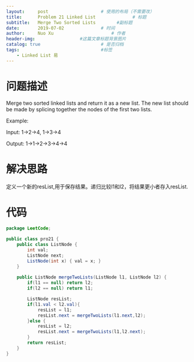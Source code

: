 ```yaml
---
layout:     post   				    # 使用的布局（不需要改）
title:      Problem 21 Linked List				# 标题 
subtitle:   Merge Two Sorted Lists        #副标题
date:       2019-07-02				# 时间
author:     Nuo Xu 						# 作者
header-img:              	#这篇文章标题背景图片
catalog: true 						# 是否归档
tags:								#标签
    - Linked List 易
---
```

# 问题描述
Merge two sorted linked lists and return it as a new list. The new list should be made by splicing together the nodes of the first two lists.

Example:

Input: 1->2->4, 1->3->4

Output: 1->1->2->3->4->4
# 解决思路
定义一个新的resList,用于保存结果。递归比较l1和l2，将结果更小者存入resList.
# 代码
```java
package LeetCode;

public class pro21 {
    public class ListNode {
        int val;
        ListNode next;
        ListNode(int x) { val = x; }
    }
    
    public ListNode mergeTwoLists(ListNode l1, ListNode l2) {
        if(l1 == null) return l2;
        if(l2 == null) return l1;

        ListNode resList;
        if(l1.val < l2.val){
            resList = l1;
            resList.next = mergeTwoLists(l1.next,l2);
        }else {
            resList = l2;
            resList.next = mergeTwoLists(l1,l2.next);
        }
        return resList;
    }
}
```
